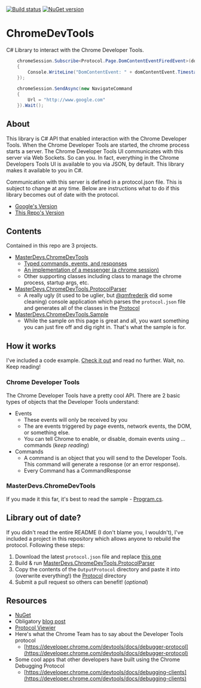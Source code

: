 [![Build status](https://ci.appveyor.com/api/projects/status/49o50p7fbn5hv6x1?svg=true)](https://ci.appveyor.com/project/brewdente/chromedevtools) [![NuGet version](https://badge.fury.io/nu/masterdevs.chromedevtools.svg)](http://badge.fury.io/nu/masterdevs.chromedevtools)

# ChromeDevTools
C# Library to interact with the Chrome Developer Tools.

```c#
    chromeSession.Subscribe<Protocol.Page.DomContentEventFiredEvent>(domContentEvent =>
    {
        Console.WriteLine("DomContentEvent: " + domContentEvent.Timestamp);
    });
    
    chromeSession.SendAsync(new NavigateCommand
    {
        Url = "http://www.google.com"
    }).Wait();
```

## About
This library is C# API that enabled interaction with the Chrome Developer Tools.  When the Chrome Developer Tools are started, the chrome process starts a server.  The Chrome Developer Tools UI communicates with this server via Web Sockets.  So can you.  In fact, everything in the Chrome Developers Tools UI is available to you via JSON, by default.  This library makes it available to you in C#.

Communication with this server is defined in a protocol.json file.  This is subject to change at any time.  Below are instructions what to do if this library becomes out of date with the protocol.
  * [Google's Version](https://code.google.com/p/chromium/codesearch#chromium/src/third_party/WebKit/Source/devtools/protocol.json&q=protocol.json&sq=package:chromium&type=cs)
  * [This Repo's Version](source/ProtocolGenerator/protocol.json)

## Contents

Contained in this repo are 3 projects.

  * [MasterDevs.ChromeDevTools](source/ChromeDevTools)
    * [Typed commands, events, and responses](source/ChromeDevTools/Protocol)
    * [An implementation of a messenger (a chrome session)](source/ChromeDevTools/ChromeSession.cs)
    * Other supporting classes including class to manage the chrome process, startup args, etc.
  * [MasterDevs.ChromeDevTools.ProtocolParser](source/ProtocolParser)
    * A really ugly (it used to be uglier, but [@qmfrederik](https://github.com/qmfrederik) did some cleaning) console application which parses the `protocol.json` file and generates all of the classes in the [Protocol](source/ChromeDevTools/Protocol)
  * [MasterDevs.ChromeDevTools.Sample](source/Sample)
    * While the sample on this page is great and all, you want something you can just fire off and dig right in.  That's what the sample is for.

## How it works

I've included a code example.  [Check it out](source/Sample/Program.cs) and read no further.  Wait, no.  Keep reading!

### Chrome Developer Tools

The Chrome Developer Tools have a pretty cool API.  There are 2 basic types of objects that the Developer Tools understand:
  * Events
    * These events will only be received by you
    * The are events triggered by page events, network events, the DOM, or something else.
    * You can tell Chrome to enable, or disable, domain events using ... commands (_keep reading_)
  * Commands
    * A command is an object that you will send to the Developer Tools.  This command will generate a response (or an error response).
    * Every Command has a CommandResponse

### MasterDevs.ChromeDevTools

If you made it this far, it's best to read the sample - [Program.cs](source/Sample/Program.cs).

## Library out of date?

If you didn't read the entire README (I don't blame you, I wouldn't), I've included a project in this repository which allows anyone to rebuild the protocol.  Following these steps:
  1. Download the latest `protocol.json` file and replace [this one](source/ProtocolGenerator/protocol.json)
  2. Build & run [MasterDevs.ChromeDevTools.ProtocolParser](source/ProtocolParser)
  3. Copy the contents of the `OutputProtocol` directory and paste it into (overwrite everything!) the [Protocol](source/ChromeDevTools/Protocol) directory
  4. Submit a pull request so others can benefit! (_optional_)

## Resources

  * [NuGet](https://www.nuget.org/packages/MasterDevs.ChromeDevTools/)
  * Obligatory [blog post](http://blog.masterdevs.com/chrome-debugging-api/)
  * [Protocol Viewier](http://chromedevtools.github.io/debugger-protocol-viewer/)
  * Here's what the Chrome Team has to say about the Developer Tools protocol
    * [https://developer.chrome.com/devtools/docs/debugger-protocol](https://developer.chrome.com/devtools/docs/debugger-protocol)
  * Some cool apps that other developers have built using the Chrome Debugging Protocol
    * [https://developer.chrome.com/devtools/docs/debugging-clients](https://developer.chrome.com/devtools/docs/debugging-clients)
